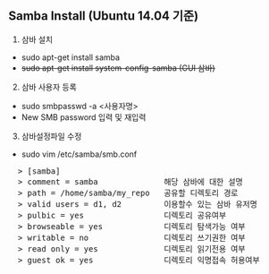## Samba Install (Ubuntu 14.04 기준)
   
1. 삼바 설치
  * sudo apt-get install samba
  * ~~sudo apt-get install system-config-samba (GUI 삼바)~~   

2. 삼바 사용자 등록
  * sudo smbpasswd -a <사용자명>
  * New SMB password 입력 및 재입력 


3. 삼바설정파일 수정
  * sudo vim /etc/samba/smb.conf 
  <pre>
  > [samba]                      
  > comment = samba              해당 삼바에 대한 설명
  > path = /home/samba/my_repo   공유할 디렉토리 경로 
  > valid users = d1, d2         이용할수 있는 삼바 유저명
  > pulbic = yes                 디렉토리 공유여부 
  > browseable = yes             디렉토리 탐색가능 여부 
  > writable = no                디렉토리 쓰기권한 여부 
  > read only = yes              디렉토리 읽기전용 여부 
  > guest ok = yes               디렉토리 익명접속 허용여부
  </pre>

                 
